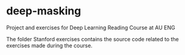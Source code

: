 # deep-masking
Project and exercises for Deep Learning Reading Course at AU ENG

The folder Stanford exercises contains the source code related to the exercises made during the course.